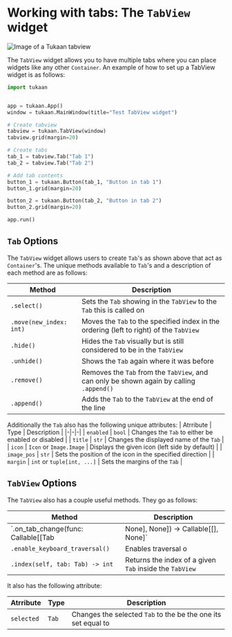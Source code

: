 # Working with tabs: The `TabView` widget

![Image of a Tukaan tabview](/resources/docs/tabview.png)

The `TabView` widget allows you to have multiple tabs where you can place widgets like any other `Container`. An example of how to set up a TabView widget is as follows:

```python
import tukaan


app = tukaan.App()
window = tukaan.MainWindow(title="Test TabView widget")

# Create tabview
tabview = tukaan.TabView(window)
tabview.grid(margin=20)

# Create tabs
tab_1 = tabview.Tab("Tab 1")
tab_2 = tabview.Tab("Tab 2")

# Add tab contents
button_1 = tukaan.Button(tab_1, "Button in tab 1")
button_1.grid(margin=20)

button_2 = tukaan.Button(tab_2, "Button in tab 2")
button_2.grid(margin=20)

app.run()
```

## `Tab` Options

The `TabView` widget allows users to create `Tab`'s as shown above that act as `Container`'s. The unique methods available to `Tab`'s and a description of each method are as follows:

| Method | Description|
|-|-|
| `.select()` | Sets the `Tab` showing in the `TabView` to the `Tab` this is called on |
| `.move(new_index: int)` | Moves the `Tab` to the specified index in the ordering (left to right) of the `TabView` |
| `.hide()` | Hides the `Tab` visually but is still considered to be in the `TabView` |
| `.unhide()` | Shows the `Tab` again where it was before |
| `.remove()` | Removes the `Tab` from the `TabView`, and can only be shown again by calling `.append()` |
| `.append()` | Adds the `Tab` to the `TabView` at the end of the line |

Additionally the `Tab` also has the following unique attributes:
| Atrribute | Type | Description |
|-|-|-|
| `enabled` | `bool` | Changes the `Tab` to either be enabled or disabled |
| `title` | `str` | Changes the displayed name of the `Tab` |
| `icon` | `Icon` or `Image.Image` | Displays the given icon (left side by default) |
| `image_pos` | `str` | Sets the position of the icon in the specified direction |
| `margin` | `int` or `tuple[int, ...]` | Sets the margins of the `Tab` |

## `TabView` Options

The `TabView` also has a couple useful methods. They go as follows:

| Method| Description|
|-|-|
| `.on_tab_change(func: Callable[[Tab | None], None]) -> Callable[[], None]` | Binds a function that is called any time tab is changed |
| `.enable_keyboard_traversal()` | Enables traversal o
| `.index(self, tab: Tab) -> int` | Returns the index of a given `Tab` inside the `TabView` |

It also has the following attribute:

 Atrribute | Type | Description |
|-|-|-|
| `selected` | `Tab` | Changes the selected `Tab` to the be the one its set equal to |